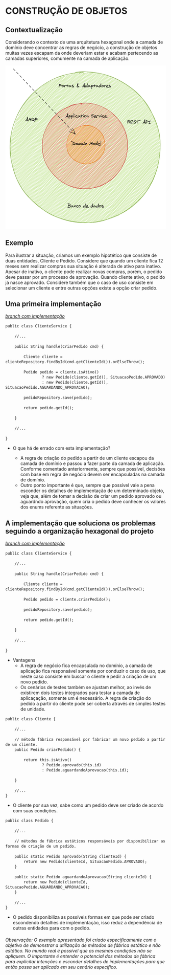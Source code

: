 # CONSTRUÇÃO DE OBJETOS


## Contextualização

Considerando o contexto de uma arquitetura hexagonal onde a camada de domínio deve concentrar as regras de negócio, a construção de objetos muitas vezes escapam da onde deveriam estar e acabam pertecendo as camadas superiores, comumente na camada de aplicação.

![Imagem arquitetura hexagonal](./docs/img/arquitetura_hexagonal.png) 

## Exemplo

Para ilustrar a situação, criamos um exemplo hipotético que consiste de duas entidades, Cliente e Pedido. Considere que quando um cliente fica 12 meses sem realizar compras sua situação é alterada de ativo para inativo. Apesar de inativo, o cliente pode realizar novas compras, porém, o pedido deve passar por um processo de aprovação. Quando cliente ativo, o pedido já nasce aprovado. Considere também que o caso de uso consiste em selecionar um cliente e entre outras opções existe a opção criar pedido. 


## Uma primeira implementação

*[branch com implementação](https://github.com/murilocardoso-totvs/construcao-objetos/tree/implementacao01)*


```
public class ClienteService {

    //...

    public String handle(CriarPedido cmd) {

        Cliente cliente = clienteRepository.findById(cmd.getClienteId()).orElseThrow();

        Pedido pedido = cliente.isAtivo() 
                ? new Pedido(cliente.getId(), SituacaoPedido.APROVADO)
                : new Pedido(cliente.getId(), SituacaoPedido.AGUARDANDO_APROVACAO);

        pedidoRepository.save(pedido);

        return pedido.getId();
        
    }
    
    //...

}
```

  * O que há de errado com esta implementação?

    * A regra de criação do pedido a partir de um cliente escapou da camada de domínio e passou a fazer parte da camada de aplicação. Conforme comentado anteriormente, sempre que possível, decisões com base em regra de negócio devem ser encapsuladas na camada de domínio. 
    * Outro ponto importante é que, sempre que possível vale a pena esconder os detalhes de implementação de um determinado objeto, veja que, além de tomar a decisão de criar um pedido aprovado ou aguardndo aprovação, quem cria o pedido deve conhecer os valores dos enums referente as situações.  
  
## A implementação que soluciona os problemas seguindo a organização hexagonal do projeto

*[branch com implementação](https://github.com/murilocardoso-totvs/construcao-objetos/tree/implementacao02)*
  
```
public class ClienteService {

    //...

    public String handle(CriarPedido cmd) {

        Cliente cliente = clienteRepository.findById(cmd.getClienteId()).orElseThrow();

        Pedido pedido = cliente.criarPedido();

        pedidoRepository.save(pedido);

        return pedido.getId();

    }
    
    //...
    
}

```

  * Vantagens
    * A regra de negócio fica encapsulada no domínio, a camada de aplicação fica responsável somente por conduzir o caso de uso, que neste caso consiste em buscar o cliente e pedir a criação de um novo pedido.
    * Os cenários de testes também se ajustam melhor, ao invés de existirem dois testes integrados para testar a camada de aplicaçação, somente um é necessário. A regra de criação do pedido a partir do cliente pode ser coberta através de simples testes de unidade. 
      
```
public class Cliente {

    //...

    // método fábrica responsável por fabricar um novo pedido a partir de um cliente.
    public Pedido criarPedido() {

        return this.isAtivo() 
                ? Pedido.aprovado(this.id)
                : Pedido.aguardandoAprovacao(this.id);
                
    }
       
    //...
}    

```

  * O cliente por sua vez, sabe como um pedido deve ser criado de acordo com suas condições. 
  
```
public class Pedido { 

    //...

    // métodos de fábrica estáticos responsáveis por disponibilizar as formas de criação de um pedido.
            
    public static Pedido aprovado(String clienteId) {
        return new Pedido(clienteId, SituacaoPedido.APROVADO);
    }

    public static Pedido aguardandoAprovacao(String clienteId) {
        return new Pedido(clienteId, SituacaoPedido.AGUARDANDO_APROVACAO);
    }
    
    //...
}    

```

  * O pedido disponibiliza as possíveis formas em que pode ser criado escondendo detalhes de implementação, isso reduz a dependência de outras entidades para com o pedido.
  


###### Observação: O exemplo apresentado foi criado especificamente com o objetivo de demonstrar a utilização de métodos de fábrica estático e não estático. No mundo real é possível que as mesmas condições não se apliquem. O importante é entender o potencial dos métodos de fábrica para explicitar intenções e esconder detalhes de implementações para que então possa ser aplicado em seu cenário específico. 
  
     





